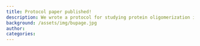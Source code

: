 ```yaml
---
title: Protocol paper published!
description: We wrote a protocol for studying protein oligomerization in plants. Click [here](https://currentprotocols.onlinelibrary.wiley.com/doi/full/10.1002/cppb.20107)
background: /assets/img/bupage.jpg
author:
categories: 
---
```

